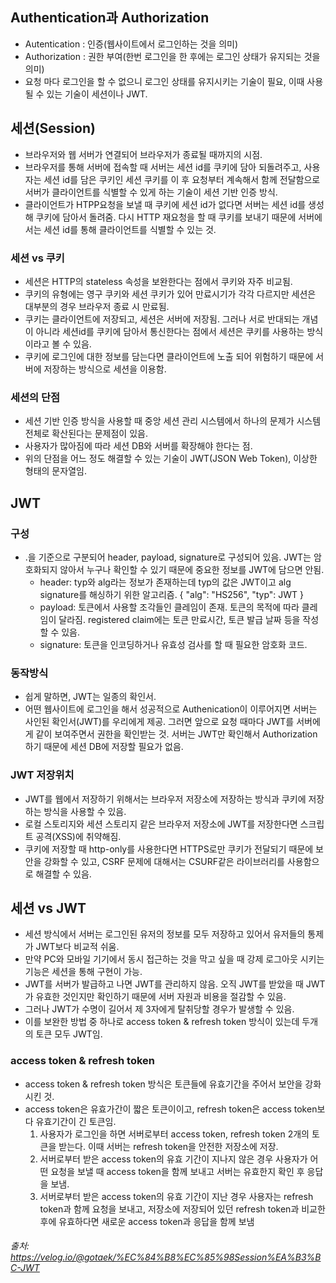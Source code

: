 ## Authentication과 Authorization
- Autentication : 인증(웹사이트에서 로그인하는 것을 의미)
- Authorization : 권한 부여(한번 로그인을 한 후에는 로그인 상태가 유지되는 것을 의미)
- 요청 마다 로그인을 할 수 없으니 로그인 상태를 유지시키는 기술이 필요, 이때 사용될 수 있는 기술이 세션이나 JWT.


## 세션(Session)
- 브라우저와 웹 서버가 연결되어 브라우저가 종료될 때까지의 시점.
- 브라우저를 통해 서버에 접속할 때 서버는 세션 id를 쿠키에 담아 되돌려주고, 사용자는 세션 id를 담은 쿠키인 세션 쿠키를 이 후 요청부터 계속해서 함께 전달함으로 서버가 클라이언트를 식별할 수 있게 하는 기술이 세션 기반 인증 방식.
- 클라이언트가 HTPP요청을 보낼 때 쿠키에 세션 id가 없다면 서버는 세션 id를 생성 해 쿠키에 담아서 돌려줌. 다시 HTTP 재요청을 할 때 쿠키를 보내기 때문에 서버에서는 세션 id를 통해 클라이언트를 식별할 수 있는 것.

### 세션 vs 쿠키
  - 세션은 HTTP의 stateless 속성을 보완한다는 점에서 쿠키와 자주 비교됨.
  - 쿠키의 유형에는 영구 쿠키와 세션 쿠키가 있어 만료시기가 각각 다르지만 세션은 대부분의 경우 브라우저 종료 시 만료됨.
  - 쿠키는 클라이언트에 저장되고, 세션은 서버에 저장됨. 그러나 서로 반대되는 개념이 아니라 세션id를 쿠키에 담아서 통신한다는 점에서 세션은 쿠키를 사용하는 방식이라고 볼 수 있음.
  - 쿠키에 로그인에 대한 정보를 담는다면 클라이언트에 노출 되어 위험하기 때문에 서버에 저장하는 방식으로 세션을 이용함.

### 세션의 단점
- 세션 기반 인증 방식을 사용할 때 중앙 세션 관리 시스템에서 하나의 문제가 시스템 전체로 확산된다는 문제점이 있음.
- 사용자가 많아짐에 따라 세션 DB와 서버를 확장해야 한다는 점.
- 위의 단점을 어느 정도 해결할 수 있는 기술이 JWT(JSON Web Token), 이상한 형태의 문자열임.

## JWT
### 구성
- .을 기준으로 구분되어 header, payload, signature로 구성되어 있음. JWT는 암호화되지 않아서 누구나 확인할 수 있기 때문에 중요한 정보를 JWT에 담으면 안됨.
  - header: typ와 alg라는 정보가 존재하는데 typ의 값은 JWT이고 alg signature를 해싱하기 위한 알고리즘.
    {
      "alg": "HS256",
      "typ": JWT
    }
  - payload: 토큰에서 사용할 조각들인 클레임이 존재. 토큰의 목적에 따라 클레임이 달라짐. registered claim에는 토큰 만료시간, 토큰 발급 날짜 등을 작성할 수 있음.
  - signature: 토큰을 인코딩하거나 유효성 검사를 할 때 필요한 암호화 코드.
### 동작방식
- 쉽게 말하면, JWT는 일종의 확인서.
- 어떤 웹사이트에 로그인을 해서 성공적으로 Authenication이 이루어지면 서버는 사인된 확인서(JWT)를 우리에게 제공. 그러면 앞으로 요청 때마다 JWT를 서버에게 같이 보여주면서 권한을 확인받는 것. 서버는 JWT만 확인해서 Authorization 하기 때문에 세션 DB에 저장할 필요가 없음.

### JWT 저장위치
- JWT를 웹에서 저장하기 위해서는 브라우저 저장소에 저장하는 방식과 쿠키에 저장하는 방식을 사용할 수 있음.
- 로컬 스토리지와 세션 스토리지 같은 브라우저 저장소에 JWT를 저장한다면 스크립트 공격(XSS)에 취약해짐.
- 쿠키에 저장할 때 http-only를 사용한다면 HTTPS로만 쿠키가 전달되기 때문에 보안을 강화할 수 있고, CSRF 문제에 대해서는 CSURF같은 라이브러리를 사용함으로 해결할 수 있음.


## 세션 vs JWT
- 세션 방식에서 서버는 로그인된 유저의 정보를 모두 저장하고 있어서 유저들의 통제가 JWT보다 비교적 쉬움.
- 만약 PC와 모바일 기기에서 동시 접근하는 것을 막고 싶을 때 강제 로그아웃 시키는 기능은 세션을 통해 구현이 가능.
- JWT를 서버가 발급하고 나면 JWT를 관리하지 않음. 오직 JWT를 받았을 때 JWT가 유효한 것인지만 확인하기 때문에 서버 자원과 비용을 절감할 수 있음.
- 그러나 JWT가 수명이 길어서 제 3자에게 탈취당할 경우가 발생할 수 있음.
- 이를 보완한 방법 중 하나로 access token & refresh token 방식이 있는데 두개의 토큰 모두 JWT임.

### access token & refresh token 
- access token & refresh token 방식은 토큰들에 유효기간을 주어서 보안을 강화시킨 것.
- access token은 유효가간이 짧은 토큰이이고, refresh token은 access token보다 유효기간이 긴 토큰임.
  1. 사용자가 로그인을 하면 서버로부터 access token, refresh token 2개의 토큰을 받는다. 이때 서버는 refresh token을 안전한 저장소에 저장.
  2. 서버로부터 받은 access token의 유효 기간이 지나지 않은 경우 사용자가 어떤 요청을 보낼 때 access token을 함께 보내고 서버는 유효한지 확인 후 응답을 보냄.
  3. 서버로부터 받은 access token의 유효 기간이 지난 경우 사용자는 refresh token과 함께 요청을 보내고, 저장소에 저장되어 있던 refresh token과 비교한 후에 유효하다면 새로운 access token과 응답을 함께 보냄
 
###### 출처: https://velog.io/@gotaek/%EC%84%B8%EC%85%98Session%EA%B3%BC-JWT
